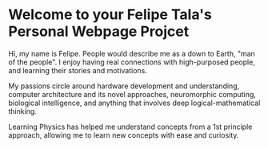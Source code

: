 # Welcome to your Felipe Tala's Personal Webpage Projcet

Hi, my name is Felipe. People would describe me as a down to Earth, "man of the people".
I enjoy having real connections with high-purposed people, and learning their stories and motivations.

My passions circle around hardware development and understanding, computer architecture and its novel approaches,
neuromorphic computing, biological intelligence, and anything that involves deep logical-mathematical thinking.

Learning Physics has helped me understand concepts from a 1st principle approach, allowing me to learn new concepts
with ease and curiosity.
